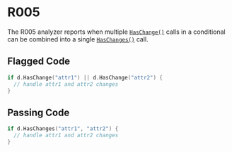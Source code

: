 # R005

The R005 analyzer reports when multiple [`HasChange()`](https://godoc.org/github.com/hashicorp/terraform-plugin-sdk/helper/schema#ResourceData.HasChange) calls in a conditional can be combined into a single [`HasChanges()`](https://godoc.org/github.com/hashicorp/terraform-plugin-sdk/helper/schema#ResourceData.HasChanges) call.

## Flagged Code

```go
if d.HasChange("attr1") || d.HasChange("attr2") {
  // handle attr1 and attr2 changes
}
```

## Passing Code

```go
if d.HasChanges("attr1", "attr2") {
  // handle attr1 and attr2 changes
}
```
